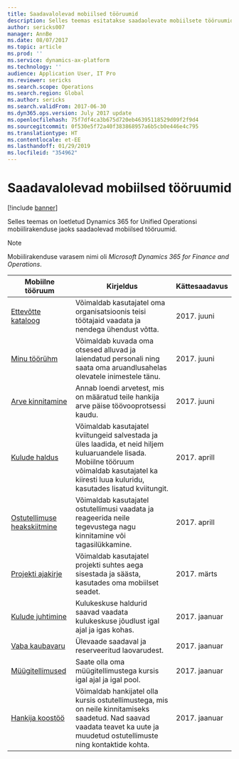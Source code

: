 ```yaml
---
title: Saadavalolevad mobiilsed tööruumid
description: Selles teemas esitatakse saadaolevate mobiilsete tööruumide loend.
author: sericks007
manager: AnnBe
ms.date: 08/07/2017
ms.topic: article
ms.prod: ''
ms.service: dynamics-ax-platform
ms.technology: ''
audience: Application User, IT Pro
ms.reviewer: sericks
ms.search.scope: Operations
ms.search.region: Global
ms.author: sericks
ms.search.validFrom: 2017-06-30
ms.dyn365.ops.version: July 2017 update
ms.openlocfilehash: 75f7df4ca3b675d720eb46395118529d09f2f9d4
ms.sourcegitcommit: 0f530e5f72a40f383868957a6b5cb0e446e4c795
ms.translationtype: HT
ms.contentlocale: et-EE
ms.lasthandoff: 01/29/2019
ms.locfileid: "354962"
---
```

# <a name="available-mobile-workspaces"></a>Saadavalolevad mobiilsed tööruumid

[!include [banner](../includes/banner.md)]

Selles teemas on loetletud Dynamics 365 for Unified Operationsi mobiilirakenduse jaoks saadaolevad mobiilsed tööruumid.

> [!NOTE]
> Mobiilirakenduse varasem nimi oli *Microsoft Dynamics 365 for Finance and Operations*.

| Mobiilne tööruum     | Kirjeldus   | Kättesaadavus   |
|----------------------|---------------|--------------|
|[Ettevõtte kataloog](company-directory-mobile-workspace.md)| Võimaldab kasutajatel oma organisatsioonis teisi töötajaid vaadata ja nendega ühendust võtta.| 2017. juuni |    
|[Minu töörühm](manager-self-service-mobile-workspace.md)| Võimaldab kuvada oma otsesed alluvad ja laiendatud personali ning saata oma aruandlusahelas olevatele inimestele tänu.|2017. juuni |     
|[Arve kinnitamine](invoice-approval-mobile-workspace.md)| Annab loendi arvetest, mis on määratud teile hankija arve päise töövooprotsessi kaudu.| 2017. juuni   |
| [Kulude haldus](../../financials/expense-management/expense-management-mobile-workspace.md) | Võimaldab kasutajatel kviitungeid salvestada ja üles laadida, et neid hiljem kuluaruandele lisada. Mobiilne tööruum võimaldab kasutajatel ka kiiresti luua kuluridu, kasutades lisatud kviitungit. | 2017. aprill |
| [Ostutellimuse heakskiitmine](../../supply-chain/procurement/purchase-order-mobile-workspace.md) | Võimaldab kasutajatel ostutellimusi vaadata ja reageerida neile tegevustega nagu kinnitamine või tagasilükkamine. | 2017. aprill |
| [Projekti ajakirje](../../financials/project-management/project-time-entry-mobile-workspace.md) | Võimaldab kasutajatel projekti suhtes aega sisestada ja säästa, kasutades oma mobiilset seadet. | 2017. märts |
| [Kulude juhtimine](../../financials/cost-accounting/cost-controlling-mobile-workspace.md)     | Kulukeskuse haldurid saavad vaadata kulukeskuse jõudlust igal ajal ja igas kohas.                                                                                               |  2017. jaanuar        |
| [Vaba kaubavaru](../../supply-chain/inventory/inventory-on-hand-mobile-workspace.md)    | Ülevaade saadaval ja reserveeritud laovarudest.                                                                                                    |   2017. jaanuar       |
| [Müügitellimused](../../supply-chain/sales-marketing/sales-orders-mobile-workspace.md)         | Saate olla oma müügitellimustega kursis igal ajal ja igal pool.                                                                                                                          |  2017. jaanuar                  |
| [Hankija koostöö](../../supply-chain/procurement/vendor-collaboration-mobile-workspace.md) | Võimaldab hankijatel olla kursis ostutellimustega, mis on neile kinnitamiseks saadetud. Nad saavad vaadata teavet ka uute ja muudetud ostutellimuste ning kontaktide kohta. |2017. jaanuar    |

